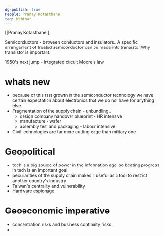 ```yaml
---
dg-publish: true
People: Pranay Kotasthane
tag: Webinar
---
```


[[Pranay Kotasthane]] 

Semiconductors - between conductors and insulators.. 
A specific arrangement of treated semiconductor can be made into transistor
Why transistor is important. 

1950's next jump - integrated circuit 
Moore's law

# whats new
- because of this fast growth in the semiconductor technology we have certain expectation about electronics that we do not have for anything else 
- Fragmentation of the supply chain - unbundling.. 
	- design company handover blueprint - HR intensive 
	- manufacture - wafer  
	- assembly test and packaging - labour intensive
- Civil technologies are far more cutting edge than military one 
# Geopolitical
- tech is a big source of power in the information age, so beating progress in tech is an important goal 
- peculiarities of the supply chain makes it useful as a tool to restrict another country's industry
- Taiwan's centrality and vulnerability
- Hardware espionage 
# Geoeconomic imperative
- concentration risks and business continuity risks
- 